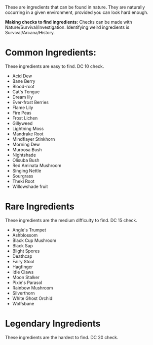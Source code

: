 These are ingredients that can be found in nature. They are naturally occurring in a given environment, provided you can look hard enough. 

**Making checks to find ingredients:**
Checks can be made with Nature/Survival/Investigation. Identifying weird ingredients is Survival/Arcana/History.

# Common Ingredients:
These ingredients are easy to find. DC 10 check.
-  Acid Dew
-  Bane Berry
-  Blood-root
-  Cat's Tongue
-  Dream lily
-  Ever-frost Berries
-  Flame Lily
-  Fire Peas
-  Frost Lichen
-  Gillyweed
-  Lightning Moss
-  Mandrake Root
-  Mindflayer Stinkhorn
-  Morning Dew
-  Muroosa Bush
-  Nightshade
-  Olisuba Bush
-  Red Aminata Mushroom
-  Singing Nettle
-  Sourgrass
-  Theki Root
-  Willowshade fruit

# Rare Ingredients
These ingredients are the medium difficulty to find. DC 15 check.
-  Angle's Trumpet
-  Ashblossom
-  Black Cup Mushroom
-  Black Sap
-  Blight Spores
-  Deathcap
-  Fairy Stool
-  Hagfinger
-  Idle Claws
-  Moon Stalker
-  Pixie's Parasol
-  Rainbow Mushroom
-  Silverthorn
-  White Ghost Orchid
-  Wolfsbane
# Legendary Ingredients
These ingredients are the hardest to find. DC 20 check.